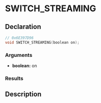 # SWITCH_STREAMING

## Declaration
```cpp
// 0x6E397D96
void SWITCH_STREAMING(boolean on);
```

### Arguments
- **boolean:** on

### Results

## Description
